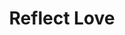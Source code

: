 ---
pid: MP123
title: Reflect Love
location_transcription: gayborhood
zipcode: '19104'
outside_phl: 
neighborhood: University City,Belmont,Parkside,Powelton Village
age: '20'
age_range: 20-29
instagram: 
image_file_name: MP_123.jpg
proposal_transcription: glasses with love and inclusive relationships in the reflection
  (diverse and same sex)
topic: LGBTQ+,Love
topic_summary: 0, 0
type: Sculpture Statue
keywords_other: reflect, love
credit: Grace Boroughs
image_labels: 
twitter: 
facebook: 
permalink: "/monuments/mp123/"
layout: item-page
---